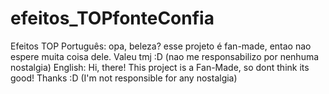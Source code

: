 # efeitos_TOPfonteConfia
Efeitos TOP
Português:
opa, beleza? esse projeto é fan-made, entao nao espere muita coisa dele. Valeu tmj :D
(nao me responsabilizo por nenhuma nostalgia)
English:
Hi, there! This project is a Fan-Made, so dont think its good! Thanks :D
(I'm not responsible for any nostalgia)
